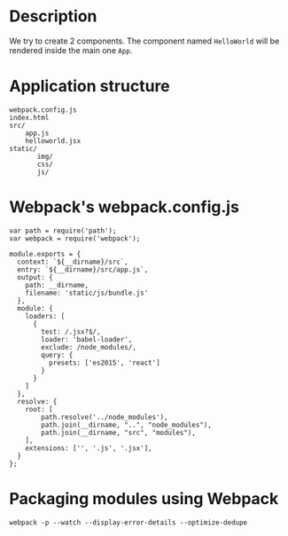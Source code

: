 # Description

We try to create 2 components. The component named `HelloWorld` will be rendered inside
the main one `App`.

# Application structure

```
webpack.config.js
index.html
src/
    app.js
    helloworld.jsx
static/
       img/
       css/
       js/
```

# Webpack's webpack.config.js

```
var path = require('path');
var webpack = require('webpack');

module.exports = {
  context: `${__dirname}/src`,
  entry: `${__dirname}/src/app.js`,
  output: {
    path: __dirname,
    filename: 'static/js/bundle.js'
  },
  module: {
    loaders: [
      {
        test: /.jsx?$/,
        loader: 'babel-loader',
        exclude: /node_modules/,
        query: {
          presets: ['es2015', 'react']
        }
      }
    ]
  },
  resolve: {
    root: [
        path.resolve('../node_modules'),
        path.join(__dirname, "..", "node_modules"),
        path.join(__dirname, "src", "modules"),
    ],
    extensions: ['', '.js', '.jsx'],
  }
};
```

# Packaging modules using Webpack

```
webpack -p --watch --display-error-details --optimize-dedupe
```